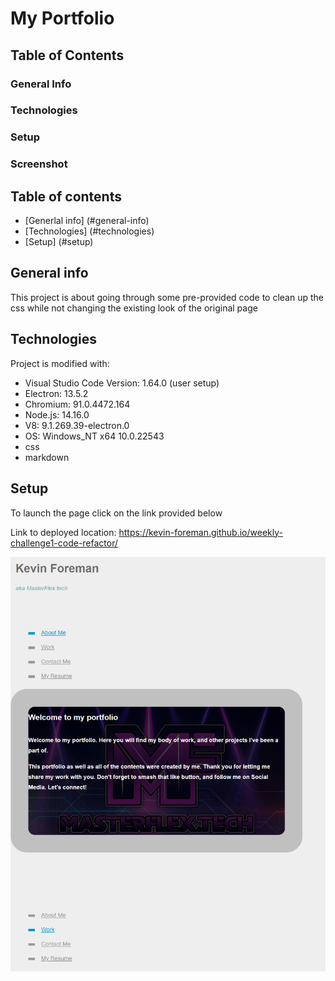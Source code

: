 # My Portfolio

## Table of Contents
### General Info
### Technologies
### Setup
### Screenshot

## Table of contents
* [Generlal info] (#general-info)
* [Technologies] (#technologies)
* [Setup] (#setup)

## General info
This project is about going through some pre-provided code to clean up the css while not changing the existing look of the original page

## Technologies
Project is modified with:
* Visual Studio Code Version: 1.64.0 (user setup)
* Electron: 13.5.2
* Chromium: 91.0.4472.164
* Node.js: 14.16.0
* V8: 9.1.269.39-electron.0
* OS: Windows_NT x64 10.0.22543
* css
* markdown

## Setup
To launch the page click on the link provided below

Link to deployed location:
https://kevin-foreman.github.io/weekly-challenge1-code-refactor/

![screenshot](./portfolio-screenshot.png)
